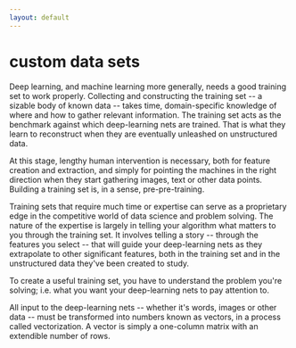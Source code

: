 ```yaml
---
layout: default
---
```


# custom data sets 

Deep learning, and machine learning more generally, needs a good training set to work properly. Collecting and constructing the training set -- a sizable body of known data -- takes time, domain-specific knowledge of where and how to gather relevant information. The training set acts as the benchmark against which deep-learning nets are trained. That is what they learn to reconstruct when they are eventually unleashed on unstructured data. 

At this stage, lengthy human intervention is necessary, both for feature creation and extraction, and simply for pointing the machines in the right direction when they start gathering images, text or other data points. Building a training set is, in a sense, pre-pre-training. 

Training sets that require much time or expertise can serve as a proprietary edge in the competitive world of data science and problem solving. The nature of the expertise is largely in telling your algorithm what matters to you through the training set. It involves telling a story -- through the features you select -- that will guide your deep-learning nets as they extrapolate to other significant features, both in the training set and in the unstructured data they've been created to study.

To create a useful training set, you have to understand the problem you're solving; i.e. what you want your deep-learning nets to pay attention to. 

All input to the deep-learning nets -- whether it's words, images or other data -- must be transformed into numbers known as vectors, in a process called vectorization. A vector is simply a one-column matrix with an extendible number of rows.